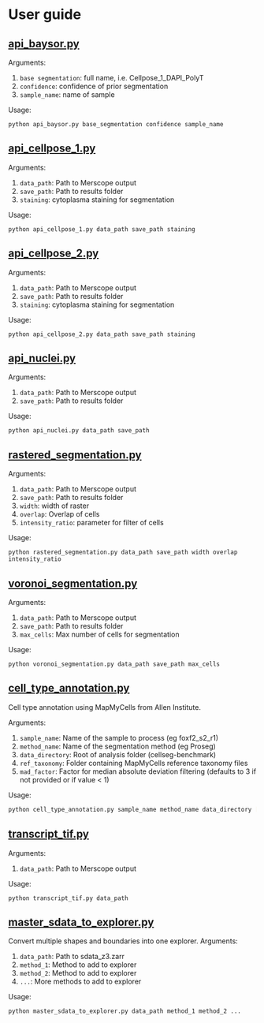 # User guide

## [api_baysor.py](api_baysor.py)
Arguments:
1) `base segmentation`: full name, i.e. Cellpose_1_DAPI_PolyT
2) `confidence`: confidence of prior segmentation
3) `sample_name`: name of sample

Usage:
```
python api_baysor.py base_segmentation confidence sample_name
```

## [api_cellpose_1.py](api_cellpose_1.py)
Arguments:
1) `data_path`: Path to Merscope output
2) `save_path`: Path to results folder
3) `staining`: cytoplasma staining for segmentation

Usage:
```
python api_cellpose_1.py data_path save_path staining
```

## [api_cellpose_2.py](api_cellpose_2.py)
Arguments:
1) `data_path`: Path to Merscope output
2) `save_path`: Path to results folder
3) `staining`: cytoplasma staining for segmentation

Usage:
```
python api_cellpose_2.py data_path save_path staining
```

## [api_nuclei.py](api_nuclei.py)
Arguments:
1) `data_path`: Path to Merscope output
2) `save_path`: Path to results folder

Usage:
```
python api_nuclei.py data_path save_path
```

## [rastered_segmentation.py](rastered_segmentation.py)
Arguments:
1) `data_path`: Path to Merscope output
2) `save_path`: Path to results folder
3) `width`: width of raster
4) `overlap`: Overlap of cells
5) `intensity_ratio`: parameter for filter of cells

Usage:
```
python rastered_segmentation.py data_path save_path width overlap intensity_ratio
```

## [voronoi_segmentation.py](voronoi_segmentation.py)
Arguments:
1) `data_path`: Path to Merscope output
2) `save_path`: Path to results folder
3) `max_cells`: Max number of cells for segmentation

Usage:
```
python voronoi_segmentation.py data_path save_path max_cells
```

## [cell_type_annotation.py](cell_type_annotation.py)
Cell type annotation using MapMyCells from Allen Institute.

Arguments:
1. `sample_name`: Name of the sample to process (eg foxf2_s2_r1)
2. `method_name`: Name of the segmentation method (eg Proseg)
3. `data_directory`: Root of analysis folder (cellseg-benchmark)
4. `ref_taxonomy`: Folder containing MapMyCells reference taxonomy files
5. `mad_factor`: Factor for median absolute deviation filtering (defaults to 3 if not provided or if value < 1)

Usage:
```bash
python cell_type_annotation.py sample_name method_name data_directory [mad_factor]
```

## [transcript_tif.py](transcript_tif.py)
Arguments:
1) `data_path`: Path to Merscope output

Usage:
```
python transcript_tif.py data_path
```

## [master_sdata_to_explorer.py](master_sdata_to_explorer.py)
Convert multiple shapes and boundaries into one explorer.
Arguments:
1) `data_path`: Path to sdata_z3.zarr
2) `method_1`: Method to add to explorer
3) `method_2`: Method to add to explorer
4) `...`: More methods to add to explorer

Usage:
```
python master_sdata_to_explorer.py data_path method_1 method_2 ...
```